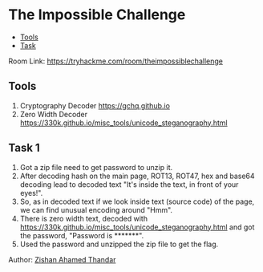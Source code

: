 # The Impossible Challenge

- [Tools](#tools)
- [Task](#task-1)

Room Link: https://tryhackme.com/room/theimpossiblechallenge

## Tools 

1. Cryptography Decoder https://gchq.github.io
2. Zero Width Decoder https://330k.github.io/misc_tools/unicode_steganography.html

## Task 1

1. Got a zip file need to get password to unzip it.
2. After decoding hash on the main page, ROT13, ROT47, hex and base64 decoding lead to decoded text "It's inside the text, in front of your eyes!".
3. So, as in decoded text if we look inside text (source code) of the page, we can find unusual encoding around "Hmm".
4. There is zero width text, decoded with https://330k.github.io/misc_tools/unicode_steganography.html and got the password, "Password is *******".
5. Used the password and unzipped the zip file to get the flag.

Author: [Zishan Ahamed Thandar](https://ZishanAdThandar.github.io)
